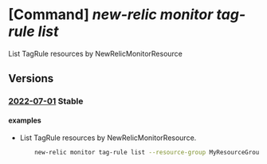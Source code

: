 # [Command] _new-relic monitor tag-rule list_

List TagRule resources by NewRelicMonitorResource

## Versions

### [2022-07-01](/Resources/mgmt-plane/L3N1YnNjcmlwdGlvbnMve30vcmVzb3VyY2Vncm91cHMve30vcHJvdmlkZXJzL25ld3JlbGljLm9ic2VydmFiaWxpdHkvbW9uaXRvcnMve30vdGFncnVsZXM=/2022-07-01.xml) **Stable**

<!-- mgmt-plane /subscriptions/{}/resourcegroups/{}/providers/newrelic.observability/monitors/{}/tagrules 2022-07-01 -->

#### examples

- List TagRule resources by NewRelicMonitorResource.
    ```bash
        new-relic monitor tag-rule list --resource-group MyResourceGroup --monitor-name MyNewRelicMonitor
    ```

